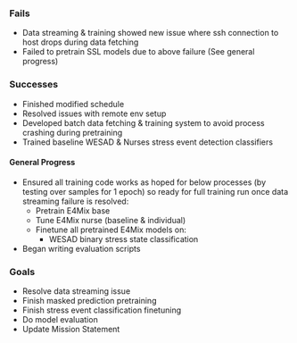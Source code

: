 ### Fails
- Data streaming & training showed new issue where ssh connection to host drops during data fetching
- Failed to pretrain SSL models due to above failure (See general progress)

### Successes
- Finished modified schedule
- Resolved issues with remote env setup
- Developed batch data fetching & training system to avoid process crashing during pretraining
- Trained baseline WESAD & Nurses stress event detection classifiers

#### General Progress
- Ensured all training code works as hoped for below processes (by testing over samples for 1 epoch) so ready for full training run once data streaming failure is resolved:
  - Pretrain E4Mix base
  - Tune E4Mix nurse (baseline & individual)
  - Finetune all pretrained E4Mix models on:
    - WESAD binary stress state classification
- Began writing evaluation scripts

### Goals
- Resolve data streaming issue
- Finish masked prediction pretraining
- Finish stress event classification finetuning
- Do model evaluation
- Update Mission Statement